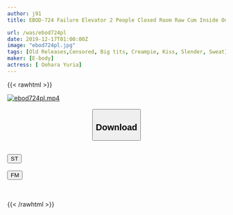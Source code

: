 ```yaml
---
author: j91
title: EBOD-724 Failure Elevator 2 People Closed Room Raw Cum Inside Out Slender And Busty Schoolgirl Sweaty Muramura Explode Middle-aged Old Man 10 Launching Sexual Intercourse Yuhara Ohara

url: /was/ebod724pl
date: 2019-12-17T01:00:00Z
image: "ebod724pl.jpg"
tags: [Old Releases,Censored, Big tits, Creampie, Kiss, Slender, Sweat]
maker: [E-body]
actress: [ Oohara Yuria]
---
```



{{< rawhtml >}}

<div class="video" data-videoid="MAKgOxvpWxtm8bG">
    <a href="javascript:;">
        <img src="/was/ebod724pl/ebod724pl.jpg" width="WIDTH" height="HEIGHT" alt="ebod724pl.mp4" loading="lazy">
    </a>
</div>

<script type="text/javascript" src="https://j91.asia/asset/on-demand-st.js"></script>

<br>
  <link rel="stylesheet" href="https://j91.asia/asset/bs5.css">
  
  <center>
  <button class="btn btn-primary" type="button" data-bs-toggle="collapse" data-bs-target=".multi-collapse" aria-expanded="false" aria-controls="multiCollapseExample1 multiCollapseExample2"><h2>Download</h2></button></center>
</p>
<div class="row">
  <div class="col">
    <div class="collapse multi-collapse" id="multiCollapseExample1">
      <div class="card card-body">
	      	      <br>
<div class="buttons">  
<a href="https://streamtape.to/v/MAKgOxvpWxtm8bG" target="_blank"><button class="btn-hover color-3"><i class="fa fa-download"></i> ST</button></a></div>
    </div>
  </div>
</div>
  <div class="col">
    <div class="collapse multi-collapse" id="multiCollapseExample2">
      <div class="card card-body">
	      <br>
<div class="buttons">
    <a href="https://filemoon.sx/d/5vf3qdtpyrik" target="_blank"><button class="btn-hover color-8"><i class="fa fa-download"></i> FM</button></a></div>
<br><br>
      </div>
    </div>
  </div>
</div>

{{< /rawhtml >}}